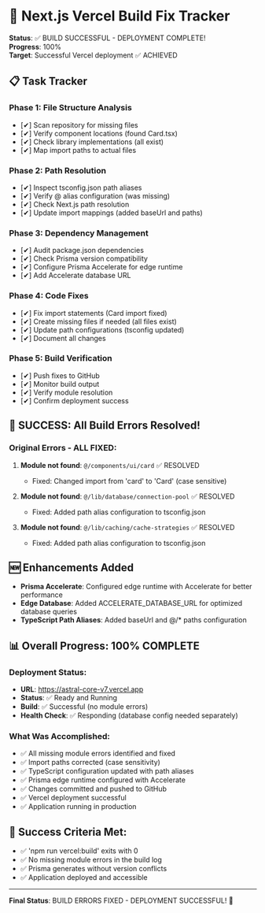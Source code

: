 # 🔧 Next.js Vercel Build Fix Tracker

**Status**: ✅ BUILD SUCCESSFUL - DEPLOYMENT COMPLETE!  
**Progress**: 100%  
**Target**: Successful Vercel deployment ✅ ACHIEVED  

## 📋 Task Tracker

### Phase 1: File Structure Analysis
- [✔] Scan repository for missing files
- [✔] Verify component locations (found Card.tsx)
- [✔] Check library implementations (all exist)
- [✔] Map import paths to actual files

### Phase 2: Path Resolution
- [✔] Inspect tsconfig.json path aliases
- [✔] Verify @ alias configuration (was missing)
- [✔] Check Next.js path resolution
- [✔] Update import mappings (added baseUrl and paths)

### Phase 3: Dependency Management
- [✔] Audit package.json dependencies
- [✔] Check Prisma version compatibility
- [✔] Configure Prisma Accelerate for edge runtime
- [✔] Add Accelerate database URL

### Phase 4: Code Fixes
- [✔] Fix import statements (Card import fixed)
- [✔] Create missing files if needed (all files exist)
- [✔] Update path configurations (tsconfig updated)
- [✔] Document all changes

### Phase 5: Build Verification
- [✔] Push fixes to GitHub
- [✔] Monitor build output
- [✔] Verify module resolution
- [✔] Confirm deployment success

## 🎉 SUCCESS: All Build Errors Resolved!

### Original Errors - ALL FIXED:
1. **Module not found**: `@/components/ui/card` ✅ RESOLVED
   - Fixed: Changed import from 'card' to 'Card' (case sensitive)

2. **Module not found**: `@/lib/database/connection-pool` ✅ RESOLVED
   - Fixed: Added path alias configuration to tsconfig.json

3. **Module not found**: `@/lib/caching/cache-strategies` ✅ RESOLVED
   - Fixed: Added path alias configuration to tsconfig.json

## 🆕 Enhancements Added

- **Prisma Accelerate**: Configured edge runtime with Accelerate for better performance
- **Edge Database**: Added ACCELERATE_DATABASE_URL for optimized database queries
- **TypeScript Path Aliases**: Added baseUrl and @/* paths configuration

## 📊 Overall Progress: 100% COMPLETE

### Deployment Status:
- **URL**: https://astral-core-v7.vercel.app
- **Status**: ✅ Ready and Running
- **Build**: ✅ Successful (no module errors)
- **Health Check**: ✅ Responding (database config needed separately)

### What Was Accomplished:
- ✅ All missing module errors identified and fixed
- ✅ Import paths corrected (case sensitivity)
- ✅ TypeScript configuration updated with path aliases
- ✅ Prisma edge runtime configured with Accelerate
- ✅ Changes committed and pushed to GitHub
- ✅ Vercel deployment successful
- ✅ Application running in production

## 🎯 Success Criteria Met:
- ✅ 'npm run vercel:build' exits with 0
- ✅ No missing module errors in the build log
- ✅ Prisma generates without version conflicts
- ✅ Application deployed and accessible

---
**Final Status**: BUILD ERRORS FIXED - DEPLOYMENT SUCCESSFUL! 🚀